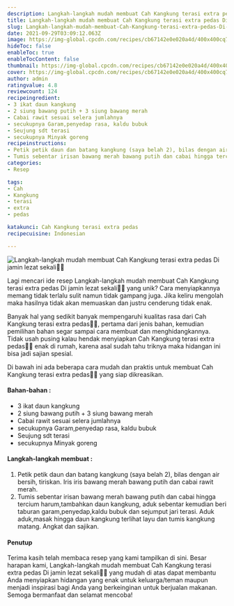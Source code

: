```yaml
---
description: Langkah-langkah mudah membuat Cah Kangkung terasi extra pedas Di jamin lezat sekali"
title: Langkah-langkah mudah membuat Cah Kangkung terasi extra pedas Di jamin lezat sekali
slug: Langkah-langkah-mudah-membuat-Cah-Kangkung-terasi-extra-pedas-Di-jamin-lezat-sekali
date: 2021-09-29T03:09:12.063Z
image: https://img-global.cpcdn.com/recipes/cb67142e0e020a4d/400x400cq70/photo.jpg
hideToc: false
enableToc: true
enableTocContent: false
thumbnail: https://img-global.cpcdn.com/recipes/cb67142e0e020a4d/400x400cq70/photo.jpg
cover: https://img-global.cpcdn.com/recipes/cb67142e0e020a4d/400x400cq70/photo.jpg
author: admin
ratingvalue: 4.8
reviewcount: 124
recipeingredient:
- 3 ikat daun kangkung
- 2 siung bawang putih + 3 siung bawang merah
- Cabai rawit sesuai selera jumlahnya
- secukupnya Garam,penyedap rasa, kaldu bubuk
- Seujung sdt terasi
- secukupnya Minyak goreng
recipeinstructions:
- Petik petik daun dan batang kangkung (saya belah 2), bilas dengan air bersih, tiriskan. Iris iris bawang merah bawang putih dan cabai rawit merah.
- Tumis sebentar irisan bawang merah bawang putih dan cabai hingga tercium harum,tambahkan daun kangkung, aduk sebentar kemudian beri taburan garam,penyedap,kaldu bubuk dan sejumput jari terasi. Aduk aduk,masak hingga daun kangkung terlihat layu dan tumis kangkung matang. Angkat dan sajikan.
categories:
- Resep

tags:
- Cah
- Kangkung
- terasi
- extra
- pedas

katakunci: Cah Kangkung terasi extra pedas
recipecuisine: Indonesian

---
```


![Langkah-langkah mudah membuat Cah Kangkung terasi extra pedas Di jamin lezat sekali👩‍🍳](https://img-global.cpcdn.com/recipes/cb67142e0e020a4d/400x400cq70/photo.jpg)

Lagi mencari ide resep Langkah-langkah mudah membuat Cah Kangkung terasi extra pedas Di jamin lezat sekali👩‍🍳 yang unik? Cara menyiapkannya memang tidak terlalu sulit namun tidak gampang juga. Jika keliru mengolah maka hasilnya tidak akan memuaskan dan justru cenderung tidak enak.

Banyak hal yang sedikit banyak mempengaruhi kualitas rasa dari Cah Kangkung terasi extra pedas👩‍🍳, pertama dari jenis bahan, kemudian pemilihan bahan segar sampai cara membuat dan menghidangkannya. Tidak usah pusing kalau hendak menyiapkan Cah Kangkung terasi extra pedas👩‍🍳 enak di rumah, karena asal sudah tahu triknya maka hidangan ini bisa jadi sajian spesial.

Di bawah ini ada beberapa cara mudah dan praktis untuk membuat Cah Kangkung terasi extra pedas👩‍🍳 yang siap dikreasikan.

<!--inarticleads1-->

#### Bahan-bahan :

- 3 ikat daun kangkung
- 2 siung bawang putih + 3 siung bawang merah
- Cabai rawit sesuai selera jumlahnya
- secukupnya Garam,penyedap rasa, kaldu bubuk
- Seujung sdt terasi
- secukupnya Minyak goreng

<!--inarticleads2-->

#### Langkah-langkah membuat :

1. Petik petik daun dan batang kangkung (saya belah 2), bilas dengan air bersih, tiriskan. Iris iris bawang merah bawang putih dan cabai rawit merah.
1. Tumis sebentar irisan bawang merah bawang putih dan cabai hingga tercium harum,tambahkan daun kangkung, aduk sebentar kemudian beri taburan garam,penyedap,kaldu bubuk dan sejumput jari terasi. Aduk aduk,masak hingga daun kangkung terlihat layu dan tumis kangkung matang. Angkat dan sajikan.

#### Penutup

Terima kasih telah membaca resep yang kami tampilkan di sini. Besar harapan kami, Langkah-langkah mudah membuat Cah Kangkung terasi extra pedas Di jamin lezat sekali👩‍🍳 yang mudah di atas dapat membantu Anda menyiapkan hidangan yang enak untuk keluarga/teman maupun menjadi inspirasi bagi Anda yang berkeinginan untuk berjualan makanan. Semoga bermanfaat dan selamat mencoba!